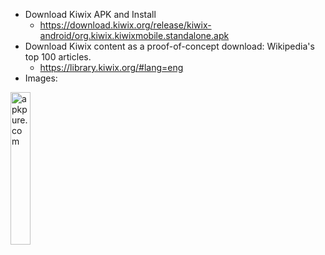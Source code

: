- Download Kiwix APK and Install
  - https://download.kiwix.org/release/kiwix-android/org.kiwix.kiwixmobile.standalone.apk   
- Download Kiwix content as a proof-of-concept download: Wikipedia's top 100 articles.
  - https://library.kiwix.org/#lang=eng
- Images:
<img src="https://github.com/user-attachments/assets/a308f488-8efa-4e17-87f6-69bf5d4c6513" width=25% height=25% alt="apkpure.com">
 

